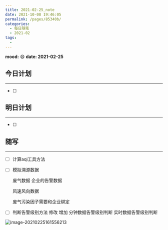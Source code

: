 ```yaml
---
title: 2021-02-25_note
date: 2021-10-08 19:46:05
permalink: /pages/85340b/
categories:
  - 每日随笔
  - 2021-02
tags:
  - 
---
```

**mood:** :smile:  																		**date: 2021-02-25**  
## 今日计划  
------
- [ ]  
## 明日计划  
------
- [ ]  
## 随写 
------



- [ ] 计算aqi工具方法

- [ ] 模拟溯源数据

  废气数据  企业的告警数据

  风速风向数据

  废气污染因子需要和企业绑定

- [ ] 判断告警级别方法 修改 增加 分钟数据告警级别判断 实时数据告警级别判断

![image-20210225161556213](D:\project\vscode\vuepress-theme-reco-demo\my-blog\blogs\每日随笔\2021-02-25_note.assets\image-20210225161556213.png)


